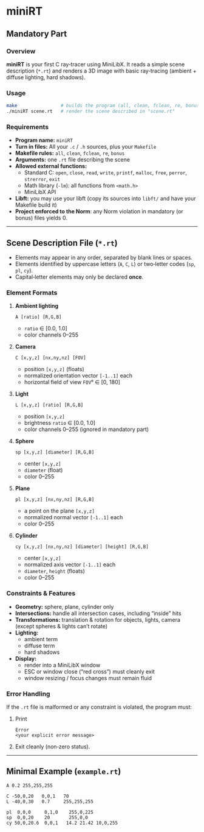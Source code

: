 # miniRT

## Mandatory Part

### Overview  
**miniRT** is your first C ray‑tracer using MiniLibX. It reads a simple scene description (`*.rt`) and renders a 3D image with basic ray‑tracing (ambient + diffuse lighting, hard shadows).

### Usage

```bash
make                # builds the program (all, clean, fclean, re, bonus)
./miniRT scene.rt   # render the scene described in "scene.rt"
```

### Requirements

- **Program name:** `miniRT`  
- **Turn in files:** All your `.c` / `.h` sources, plus your `Makefile`  
- **Makefile rules:** `all`, `clean`, `fclean`, `re`, `bonus`  
- **Arguments:** one `.rt` file describing the scene  
- **Allowed external functions:**  
  - Standard C: `open`, `close`, `read`, `write`, `printf`, `malloc`, `free`, `perror`, `strerror`, `exit`  
  - Math library (`-lm`): all functions from `<math.h>`  
  - MiniLibX API  
- **Libft:** you may use your libft (copy its sources into `libft/` and have your Makefile build it)  
- **Project enforced to the Norm**: any Norm violation in mandatory (or bonus) files yields 0.

---

## Scene Description File (`*.rt`)

- Elements may appear in any order, separated by blank lines or spaces.
- Elements identified by uppercase letters (`A`, `C`, `L`) or two‑letter codes (`sp`, `pl`, `cy`).
- Capital‑letter elements may only be declared **once**.

### Element Formats

1. **Ambient lighting**  
   ```
   A [ratio] [R,G,B]
   ```  
   - `ratio` ∈ [0.0, 1.0]  
   - color channels 0–255  

2. **Camera**  
   ```
   C [x,y,z] [nx,ny,nz] [FOV]
   ```  
   - position `[x,y,z]` (floats)  
   - normalized orientation vector `[-1..1]` each  
   - horizontal field of view `FOV`° ∈ [0, 180]  

3. **Light**  
   ```
   L [x,y,z] [ratio] [R,G,B]
   ```  
   - position `[x,y,z]`  
   - brightness `ratio` ∈ [0.0, 1.0]  
   - color channels 0–255 (ignored in mandatory part)

4. **Sphere**  
   ```
   sp [x,y,z] [diameter] [R,G,B]
   ```  
   - center `[x,y,z]`  
   - `diameter` (float)  
   - color 0–255  

5. **Plane**  
   ```
   pl [x,y,z] [nx,ny,nz] [R,G,B]
   ```  
   - a point on the plane `[x,y,z]`  
   - normalized normal vector `[-1..1]` each  
   - color 0–255  

6. **Cylinder**  
   ```
   cy [x,y,z] [nx,ny,nz] [diameter] [height] [R,G,B]
   ```  
   - center `[x,y,z]`  
   - normalized axis vector `[-1..1]` each  
   - `diameter`, `height` (floats)  
   - color 0–255  

### Constraints & Features

- **Geometry:** sphere, plane, cylinder only  
- **Intersections:** handle all intersection cases, including “inside” hits  
- **Transformations:** translation & rotation for objects, lights, camera (except spheres & lights can’t rotate)  
- **Lighting:**  
  - ambient term  
  - diffuse term  
  - hard shadows  
- **Display:**  
  - render into a MiniLibX window  
  - ESC or window close (“red cross”) must cleanly exit  
  - window resizing / focus changes must remain fluid  

### Error Handling

If the `.rt` file is malformed or any constraint is violated, the program must:

1. Print  
   ```
   Error
   <your explicit error message>
   ```  
2. Exit cleanly (non‑zero status).

---

## Minimal Example (`example.rt`)

```rt
A 0.2 255,255,255

C -50,0,20   0,0,1   70
L -40,0,30   0.7     255,255,255

pl  0,0,0     0,1,0    255,0,225
sp  0,0,20    20       255,0,0
cy 50,0,20.6  0,0,1   14.2 21.42 10,0,255
```